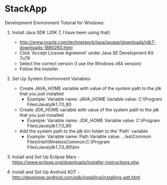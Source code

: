 # StackApp

Development Environment Tutorial for Windows:

1. Install Java SDK (JDK 7, I have been using that)
	- http://www.oracle.com/technetwork/java/javase/downloads/jdk7-downloads-1880260.html
	- Click 'Accept License Agreemnt' under Java SE Development Kit 7u79
	- Select the correct version (I use the Windows x64 version)
	- Follow the installer
	
2. Set Up System Environment Variables
	- Create JAVA_HOME variable with value of the system path to the jdk that you just installed
		- Example: 
					Variable name: JAVA_HOME
					Variable value: C:\Program Files\Java\jdk1.7.0_80
	- Create JDK_HOME variable with value of the system path to the jdk that you just installed
		- Example: 
					Variable name: JDK_HOME
					Variable value: C:\Program Files\Java\jdk1.7.0_80
	- Add the system path to the jdk bin folder to the 'Path' variable
		- Example:
					Variable name: Path
					Variable value: ...les\Common Files\Intel\WirelessCommon\;C:\Program Files\Java\jdk1.7.0_80\bin
					
3. Install and Set Up Eclipse Mars
	-https://www.eclipse.org/downloads/installer-instructions.php
	
4. Install and Set Up Android ADT
	-http://developer.android.com/sdk/installing/installing-adt.html